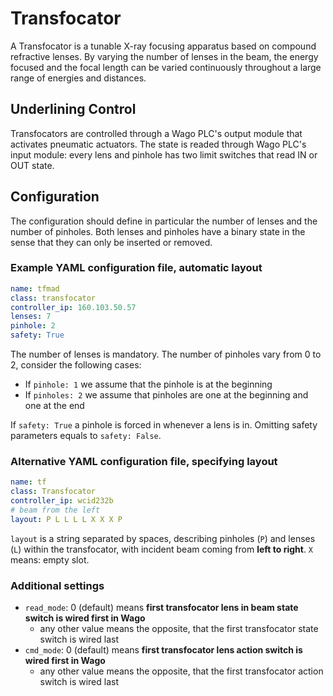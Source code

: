 # Transfocator #

A Transfocator is a tunable X-ray focusing apparatus based on compound refractive lenses.
By varying the number of lenses in the beam, the energy focused and the focal length can be varied continuously throughout a large range of energies and distances.

## Underlining Control ##

Transfocators are controlled through a Wago PLC's output module that activates pneumatic actuators.
The state is readed through Wago PLC's input module: every lens and pinhole has two limit switches that read IN or OUT state.

## Configuration ##

The configuration should define in particular the number of lenses and the number of pinholes.
Both lenses and pinholes have a binary state in the sense that they can only be inserted or removed.

### Example YAML configuration file, automatic layout ###

```yaml
name: tfmad
class: transfocator
controller_ip: 160.103.50.57
lenses: 7
pinhole: 2
safety: True
```

The number of lenses is mandatory.
The number of pinholes vary from 0 to 2, consider the following cases:

* If `pinhole: 1` we assume that the pinhole is at the beginning
* If `pinholes: 2` we assume that pinholes are one at the beginning and one at the end

If `safety: True` a pinhole is forced in whenever a lens is in.
Omitting safety parameters equals to `safety: False`.

### Alternative YAML configuration file, specifying layout ###

```yaml
name: tf
class: Transfocator
controller_ip: wcid232b
# beam from the left
layout: P L L L L X X X P
```

`layout` is a string separated by spaces, describing pinholes (`P`) and lenses (`L`)
within the transfocator, with incident beam coming from **left to right**.
`X` means: empty slot. 

### Additional settings

* `read_mode`: 0 (default) means **first transfocator lens in beam state switch is wired first in Wago**
    - any other value means the opposite, that the first transfocator state switch is wired last 
* `cmd_mode`: 0 (default) means **first transfocator lens action switch is wired first in Wago** 
    - any other value means the opposite, that the first transfocator action switch is wired last 
